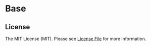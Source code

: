 # Base

## License

The MIT License (MIT). Please see [License File](LICENSE.md) for more information.